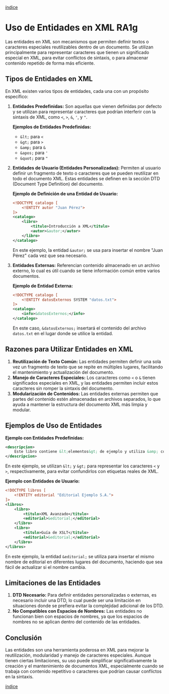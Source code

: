 [índice](./LM0400_indice.md)

# Uso de Entidades en XML RA1g

Las entidades en XML son mecanismos que permiten definir textos o caracteres especiales reutilizables dentro de un documento. Se utilizan principalmente para representar caracteres que tienen un significado especial en XML, para evitar conflictos de sintaxis, o para almacenar contenido repetido de forma más eficiente.

## Tipos de Entidades en XML

En XML existen varios tipos de entidades, cada una con un propósito específico:

1. **Entidades Predefinidas:** Son aquellas que vienen definidas por defecto y se utilizan para representar caracteres que podrían interferir con la sintaxis de XML, como `<`, `>`, `&`, `'`, y `"`.

   **Ejemplos de Entidades Predefinidas:**
   - `&lt;` para `<`
   - `&gt;` para `>`
   - `&amp;` para `&`
   - `&apos;` para `'`
   - `&quot;` para `"`

2. **Entidades de Usuario (Entidades Personalizadas):** Permiten al usuario definir un fragmento de texto o caracteres que se pueden reutilizar en todo el documento XML. Estas entidades se definen en la sección DTD (Document Type Definition) del documento.

   **Ejemplo de Definición de una Entidad de Usuario:**
   ```xml
   <!DOCTYPE catalogo [
       <!ENTITY autor "Juan Pérez">
   ]>
   <catalogo>
       <libro>
           <titulo>Introducción a XML</titulo>
           <autor>&autor;</autor>
       </libro>
   </catalogo>
   ```
   En este ejemplo, la entidad `&autor;` se usa para insertar el nombre "Juan Pérez" cada vez que sea necesario.

3. **Entidades Externas:** Referencian contenido almacenado en un archivo externo, lo cual es útil cuando se tiene información común entre varios documentos.

   **Ejemplo de Entidad Externa:**
   ```xml
   <!DOCTYPE catalogo [
       <!ENTITY datosExternos SYSTEM "datos.txt">
   ]>
   <catalogo>
       <info>&datosExternos;</info>
   </catalogo>
   ```
   En este caso, `&datosExternos;` insertará el contenido del archivo `datos.txt` en el lugar donde se utilice la entidad.

## Razones para Utilizar Entidades en XML

1. **Reutilización de Texto Común:** Las entidades permiten definir una sola vez un fragmento de texto que se repite en múltiples lugares, facilitando el mantenimiento y actualización del documento.
2. **Manejo de Caracteres Especiales:** Los caracteres como `<` o `&` tienen significados especiales en XML, y las entidades permiten incluir estos caracteres sin romper la sintaxis del documento.
3. **Modularización de Contenidos:** Las entidades externas permiten que partes del contenido estén almacenadas en archivos separados, lo que ayuda a mantener la estructura del documento XML más limpia y modular.

## Ejemplos de Uso de Entidades

**Ejemplo con Entidades Predefinidas:**

```xml
<descripcion>
    Este libro contiene &lt;elementos&gt; de ejemplo y utiliza &amp; como separador.
</descripcion>
```
En este ejemplo, se utilizan `&lt;` y `&gt;` para representar los caracteres `<` y `>`, respectivamente, para evitar confundirlos con etiquetas reales de XML.

**Ejemplo con Entidades de Usuario:**

```xml
<!DOCTYPE libros [
    <!ENTITY editorial "Editorial Ejemplo S.A.">
]>
<libros>
    <libro>
        <titulo>XML Avanzado</titulo>
        <editorial>&editorial;</editorial>
    </libro>
    <libro>
        <titulo>Guía de XSLT</titulo>
        <editorial>&editorial;</editorial>
    </libro>
</libros>
```
En este ejemplo, la entidad `&editorial;` se utiliza para insertar el mismo nombre de editorial en diferentes lugares del documento, haciendo que sea fácil de actualizar si el nombre cambia.

## Limitaciones de las Entidades

1. **DTD Necesario:** Para definir entidades personalizadas o externas, es necesario incluir una DTD, lo cual puede ser una limitación en situaciones donde se prefiera evitar la complejidad adicional de los DTD.
2. **No Compatibles con Espacios de Nombres:** Las entidades no funcionan bien con espacios de nombres, ya que los espacios de nombres no se aplican dentro del contenido de las entidades.

## Conclusión

Las entidades son una herramienta poderosa en XML para mejorar la reutilización, modularidad y manejo de caracteres especiales. Aunque tienen ciertas limitaciones, su uso puede simplificar significativamente la creación y el mantenimiento de documentos XML, especialmente cuando se trabaja con contenido repetitivo o caracteres que podrían causar conflictos en la sintaxis.

[índice](./LM0400_indice.md)
